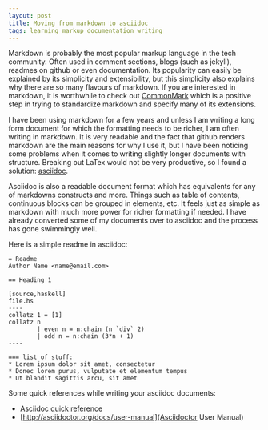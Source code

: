 ```yaml
---
layout: post
title: Moving from markdown to asciidoc
tags: learning markup documentation writing
---
```


Markdown is probably the most popular markup language in the tech community. Often used in
comment sections, blogs (such as jekyll), readmes on github or even documentation. Its popularity can
easily be explained by its simplicity and extensibility, but this simplicity also explains why there
are so many flavours of markdown. If you are interested in markdown, it is worthwhile to check out
[CommonMark](http://commonmark.org/) which is a positive step in trying to standardize markdown and
specify many of its extensions.

I have been using markdown for a few years and unless I am writing a long form document for which
the formatting needs to be richer, I am often writing in markdown. It is very readable and the fact that
github renders markdown are the main reasons for why I use it, but I have been noticing some problems
when it comes to writing slightly longer documents with structure. Breaking out LaTex would not be very
productive, so I found a solution: [asciidoc](http://en.wikipedia.org/wiki/AsciiDoc).

Asciidoc is also a readable document format which has equivalents for any of markdowns constructs and more.
Things such as table of contents, continuous blocks can be grouped in elements, etc. It feels just as simple
as markdown with much more power for richer formatting if needed. I have already converted some of my
documents over to asciidoc and the process has gone swimmingly well.

Here is a simple readme in asciidoc:
```asciidoc
= Readme
Author Name <name@email.com>

== Heading 1

[source,haskell]
file.hs
----
collatz 1 = [1]
collatz n
        | even n = n:chain (n `div` 2)
        | odd n = n:chain (3*n + 1)
----

=== list of stuff:
* Lorem ipsum dolor sit amet, consectetur
* Donec lorem purus, vulputate et elementum tempus
* Ut blandit sagittis arcu, sit amet
```

Some quick references while writing your asciidoc documents:
- [Asciidoc quick reference](http://asciidoctor.org/docs/asciidoc-syntax-quick-reference/)
- [http://asciidoctor.org/docs/user-manual](Asciidoctor User Manual)
